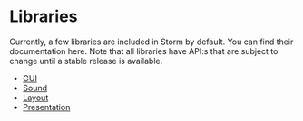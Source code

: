 Libraries
==========

Currently, a few libraries are included in Storm by default. You can find their documentation
here. Note that all libraries have API:s that are subject to change until a stable release is
available.

* [GUI](md://Libraries/GUI/)
* [Sound](md://Libraries/Sound/)
* [Layout](md://Libraries/Layout/)
* [Presentation](md://Libraries/Presentation/)
